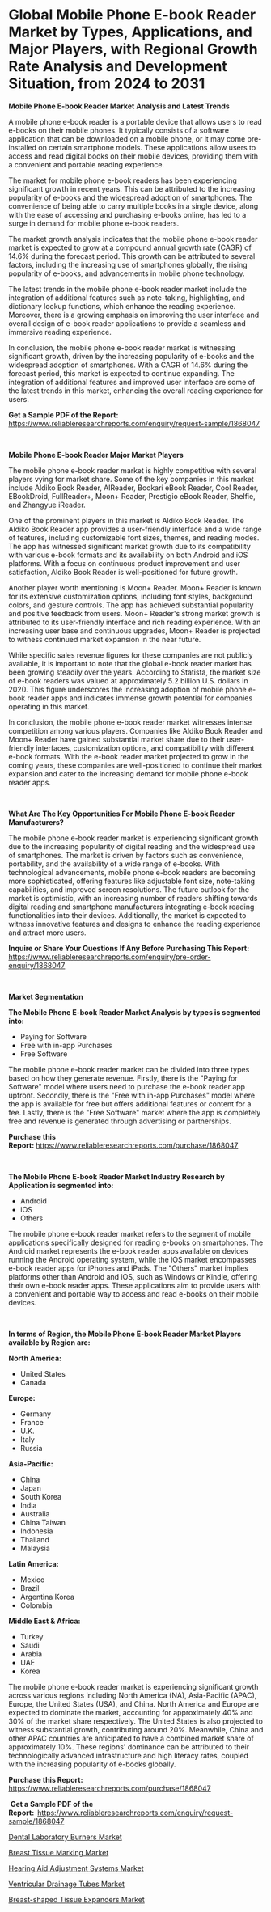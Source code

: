 <p><h1>Global Mobile Phone E-book Reader Market by Types, Applications, and Major Players, with Regional Growth Rate Analysis and Development Situation, from 2024 to 2031</h1></p><p><strong>Mobile Phone E-book Reader Market Analysis and Latest Trends</strong></p>
<p><p>A mobile phone e-book reader is a portable device that allows users to read e-books on their mobile phones. It typically consists of a software application that can be downloaded on a mobile phone, or it may come pre-installed on certain smartphone models. These applications allow users to access and read digital books on their mobile devices, providing them with a convenient and portable reading experience.</p><p>The market for mobile phone e-book readers has been experiencing significant growth in recent years. This can be attributed to the increasing popularity of e-books and the widespread adoption of smartphones. The convenience of being able to carry multiple books in a single device, along with the ease of accessing and purchasing e-books online, has led to a surge in demand for mobile phone e-book readers.</p><p>The market growth analysis indicates that the mobile phone e-book reader market is expected to grow at a compound annual growth rate (CAGR) of 14.6% during the forecast period. This growth can be attributed to several factors, including the increasing use of smartphones globally, the rising popularity of e-books, and advancements in mobile phone technology.</p><p>The latest trends in the mobile phone e-book reader market include the integration of additional features such as note-taking, highlighting, and dictionary lookup functions, which enhance the reading experience. Moreover, there is a growing emphasis on improving the user interface and overall design of e-book reader applications to provide a seamless and immersive reading experience.</p><p>In conclusion, the mobile phone e-book reader market is witnessing significant growth, driven by the increasing popularity of e-books and the widespread adoption of smartphones. With a CAGR of 14.6% during the forecast period, this market is expected to continue expanding. The integration of additional features and improved user interface are some of the latest trends in this market, enhancing the overall reading experience for users.</p></p>
<p><strong>Get a Sample PDF of the Report:&nbsp;</strong> <a href="https://www.reliableresearchreports.com/enquiry/request-sample/1868047">https://www.reliableresearchreports.com/enquiry/request-sample/1868047</a></p>
<p>&nbsp;</p>
<p><strong>Mobile Phone E-book Reader Major Market Players</strong></p>
<p><p>The mobile phone e-book reader market is highly competitive with several players vying for market share. Some of the key companies in this market include Aldiko Book Reader, AlReader, Bookari eBook Reader, Cool Reader, EBookDroid, FullReader+, Moon+ Reader, Prestigio eBook Reader, Shelfie, and Zhangyue iReader. </p><p>One of the prominent players in this market is Aldiko Book Reader. The Aldiko Book Reader app provides a user-friendly interface and a wide range of features, including customizable font sizes, themes, and reading modes. The app has witnessed significant market growth due to its compatibility with various e-book formats and its availability on both Android and iOS platforms. With a focus on continuous product improvement and user satisfaction, Aldiko Book Reader is well-positioned for future growth.</p><p>Another player worth mentioning is Moon+ Reader. Moon+ Reader is known for its extensive customization options, including font styles, background colors, and gesture controls. The app has achieved substantial popularity and positive feedback from users. Moon+ Reader's strong market growth is attributed to its user-friendly interface and rich reading experience. With an increasing user base and continuous upgrades, Moon+ Reader is projected to witness continued market expansion in the near future.</p><p>While specific sales revenue figures for these companies are not publicly available, it is important to note that the global e-book reader market has been growing steadily over the years. According to Statista, the market size of e-book readers was valued at approximately 5.2 billion U.S. dollars in 2020. This figure underscores the increasing adoption of mobile phone e-book reader apps and indicates immense growth potential for companies operating in this market.</p><p>In conclusion, the mobile phone e-book reader market witnesses intense competition among various players. Companies like Aldiko Book Reader and Moon+ Reader have gained substantial market share due to their user-friendly interfaces, customization options, and compatibility with different e-book formats. With the e-book reader market projected to grow in the coming years, these companies are well-positioned to continue their market expansion and cater to the increasing demand for mobile phone e-book reader apps.</p></p>
<p>&nbsp;</p>
<p><strong>What Are The Key Opportunities For Mobile Phone E-book Reader Manufacturers?</strong></p>
<p><p>The mobile phone e-book reader market is experiencing significant growth due to the increasing popularity of digital reading and the widespread use of smartphones. The market is driven by factors such as convenience, portability, and the availability of a wide range of e-books. With technological advancements, mobile phone e-book readers are becoming more sophisticated, offering features like adjustable font size, note-taking capabilities, and improved screen resolutions. The future outlook for the market is optimistic, with an increasing number of readers shifting towards digital reading and smartphone manufacturers integrating e-book reading functionalities into their devices. Additionally, the market is expected to witness innovative features and designs to enhance the reading experience and attract more users.</p></p>
<p><strong>Inquire or Share Your Questions If Any Before Purchasing This Report:</strong> <a href="https://www.reliableresearchreports.com/enquiry/pre-order-enquiry/1868047">https://www.reliableresearchreports.com/enquiry/pre-order-enquiry/1868047</a></p>
<p>&nbsp;</p>
<p><strong>Market Segmentation</strong></p>
<p><strong>The Mobile Phone E-book Reader Market Analysis by types is segmented into:</strong></p>
<p><ul><li>Paying for Software</li><li>Free with in-app Purchases</li><li>Free Software</li></ul></p>
<p><p>The mobile phone e-book reader market can be divided into three types based on how they generate revenue. Firstly, there is the "Paying for Software" model where users need to purchase the e-book reader app upfront. Secondly, there is the "Free with in-app Purchases" model where the app is available for free but offers additional features or content for a fee. Lastly, there is the "Free Software" market where the app is completely free and revenue is generated through advertising or partnerships.</p></p>
<p><strong>Purchase this Report:&nbsp;</strong><a href="https://www.reliableresearchreports.com/purchase/1868047">https://www.reliableresearchreports.com/purchase/1868047</a></p>
<p>&nbsp;</p>
<p><strong>The Mobile Phone E-book Reader Market Industry Research by Application is segmented into:</strong></p>
<p><ul><li>Android</li><li>iOS</li><li>Others</li></ul></p>
<p><p>The mobile phone e-book reader market refers to the segment of mobile applications specifically designed for reading e-books on smartphones. The Android market represents the e-book reader apps available on devices running the Android operating system, while the iOS market encompasses e-book reader apps for iPhones and iPads. The "Others" market implies platforms other than Android and iOS, such as Windows or Kindle, offering their own e-book reader apps. These applications aim to provide users with a convenient and portable way to access and read e-books on their mobile devices.</p></p>
<p>&nbsp;</p>
<p><strong>In terms of Region, the Mobile Phone E-book Reader Market Players available by Region are:</strong></p>
<p>
    <p> <strong> North America: </strong>
        <ul>
            <li>United States</li>
            <li>Canada</li>
        </ul>
        </p> 
    <p> <strong> Europe: </strong>
        <ul>
            <li>Germany</li>
            <li>France</li>
            <li>U.K.</li>
            <li>Italy</li>
            <li>Russia</li>
        </ul>
        </p> 
    <p> <strong> Asia-Pacific: </strong>
        <ul>
            <li>China</li>
            <li>Japan</li>
            <li>South Korea</li>
            <li>India</li>
            <li>Australia</li>
            <li>China Taiwan</li>
            <li>Indonesia</li>
            <li>Thailand</li>
            <li>Malaysia</li>
        </ul>
        </p> 
    <p> <strong> Latin America: </strong>
        <ul>
            <li>Mexico</li>
            <li>Brazil</li>
            <li>Argentina Korea</li>
            <li>Colombia</li>
        </ul>
        </p> 
    <p> <strong> Middle East & Africa: </strong>
        <ul>
            <li>Turkey</li>
            <li>Saudi</li>
            <li>Arabia</li>
            <li>UAE</li>
            <li>Korea</li>
        </ul>
    </p>
    </p>
<p><p>The mobile phone e-book reader market is experiencing significant growth across various regions including North America (NA), Asia-Pacific (APAC), Europe, the United States (USA), and China. North America and Europe are expected to dominate the market, accounting for approximately 40% and 30% of the market share respectively. The United States is also projected to witness substantial growth, contributing around 20%. Meanwhile, China and other APAC countries are anticipated to have a combined market share of approximately 10%. These regions' dominance can be attributed to their technologically advanced infrastructure and high literacy rates, coupled with the increasing popularity of e-books globally.</p></p>
<p><strong>Purchase this Report: </strong><a href="https://www.reliableresearchreports.com/purchase/1868047">https://www.reliableresearchreports.com/purchase/1868047</a></p>
<p>&nbsp;<strong>Get a Sample PDF of the Report:&nbsp;&nbsp;</strong><a href="https://www.reliableresearchreports.com/enquiry/request-sample/1868047">https://www.reliableresearchreports.com/enquiry/request-sample/1868047</a></p>
<p><strong></strong></p>
<p><p><a href="https://medium.com/@adahhagenes4545/dental-laboratory-burners-market-analysis-and-sze-forecasted-for-period-from-2024-to-2031-209af865781b">Dental Laboratory Burners Market</a></p><p><a href="https://medium.com/@adahhagenes4545/breast-tissue-marking-market-size-cagr-trends-2024-2030-58fb4f1d1551">Breast Tissue Marking Market</a></p><p><a href="https://medium.com/@adahhagenes4545/hearing-aid-adjustment-systems-market-comprehensive-assessment-by-type-application-and-geography-b9d36c531372">Hearing Aid Adjustment Systems Market</a></p><p><a href="https://medium.com/@adahhagenes4545/ventricular-drainage-tubes-market-research-report-its-history-and-forecast-2024-to-2031-ea0d4edb0bd2">Ventricular Drainage Tubes Market</a></p><p><a href="https://medium.com/@adahhagenes4545/breast-shaped-tissue-expanders-market-outlook-industry-overview-and-forecast-2024-to-2031-206d51cd9f69">Breast-shaped Tissue Expanders Market</a></p></p>